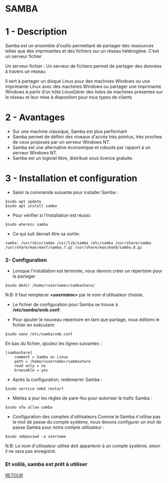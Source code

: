 # SAMBA
# 1 - Description
Samba est un ensemble d'outils permettant de partager des ressources telles que des imprimantes et des fichiers sur un réseau hétérogène. C’est un serveur fichier

Un serveur fichier : Un serveur de fichiers permet de partager des données à travers un réseau.

Il sert à partager un disque Linux pour des machines Windows
ou une imprimante Linux avec des machines Windows
ou partager une imprimante Windows à partir d’un hôte LinuxGérer des listes de machines présentes sur le réseau et leur mise à disposition pour tous types de clients
# 2 - Avantages
- Sur une machine classique, Samba est plus performant 
- Samba permet de définir des niveaux d'accès très pointus, très proches de ceux proposés par un serveur Windows NT.
- Samba est une alternative économique et robuste par rapport à un serveur Windows NT.
- Samba est un logiciel libre, distribué sous licence gratuite.
# 3 - Installation et configuration

- Saisir la commande suivante pour installer Samba :
```
$sudo apt update
$sudo apt install samba
```
- Pour vérifier si l'installation est réussi:
```
$sudo whereis samba
```
- Ce qui suit devrait être sa sortie:
```
samba: /usr/sbin/samba /usr/lib/samba /etc/samba /usr/share/samba /usr/share/man/man7/samba.7.gz /usr/share/man/man8/samba.8.gz
```

### 2- Configuration
- Lorsque l'installation est terminée, nous devons créer un répertoire pour le partager

```
$sudo mkdir /home/<username>/sambashare/
```
N.B: Il faut remplacer ***\<username\>*** par le nom d'utilisateur choisie.

- Le fichier de configuration pour Samba se trouve à **/etc/samba/smb.conf**.

- Pour ajouter le nouveau répertoire en tant que partage, nous éditons le fichier en exécutant:
```
$sudo nano /etc/samba/smb.conf
```

En bas du fichier, ajoutez les lignes suivantes :
```
[sambashare]
    comment = Samba on Linux
    path = /home/<username>/sambashare
    read only = no
    browsable = yes
```

- Après la configuration, redémarrer Samba :
```
$sudo service smbd restart
```
- Mettez à jour les règles de pare-feu pour autoriser le trafic Samba :
```
$sudo ufw allow samba
```

- Configuration des comptes d'utilisateurs 
Comme le  Samba n'utilise pas le mot de passe du compte système, nous devons configurer un mot de passe Samba pour notre compte utilisateur :
```
$sudo smbpasswd -a username
```
N.B: Le nom d'utilisateur utilisé doit appartenir à un compte système, sinon il ne sera pas enregistré.

### Et volilà, samba est prêt à utiliser

<a href='https://github.com/Onja74/SYS-1'>RETOUR</a>
